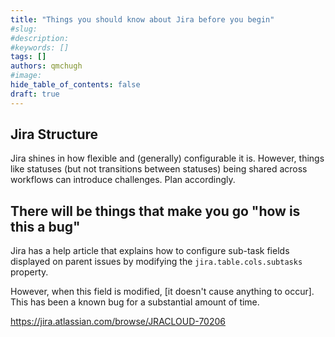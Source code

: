 ```yaml
---
title: "Things you should know about Jira before you begin"
#slug:
#description:
#keywords: []
tags: []
authors: qmchugh
#image:
hide_table_of_contents: false
draft: true
---
```


## Jira Structure

Jira shines in how flexible and (generally) configurable it is. However, things like statuses (but not transitions between statuses) being shared across workflows can introduce challenges. Plan accordingly.

## There will be things that make you go "how is this a bug"

Jira has a help article that explains how to configure sub-task fields displayed on parent issues by modifying the `jira.table.cols.subtasks` property.

However, when this field is modified, [it doesn't cause anything to occur]. This has been a known bug for a substantial amount of time.

https://jira.atlassian.com/browse/JRACLOUD-70206
